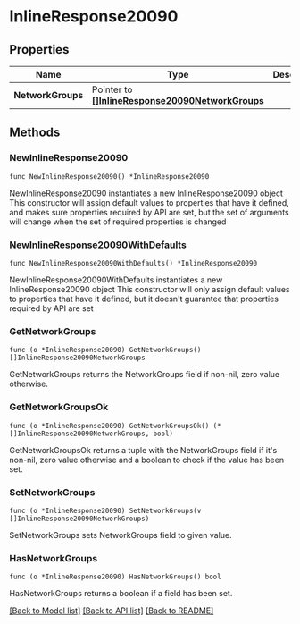 # InlineResponse20090

## Properties

Name | Type | Description | Notes
------------ | ------------- | ------------- | -------------
**NetworkGroups** | Pointer to [**[]InlineResponse20090NetworkGroups**](InlineResponse20090NetworkGroups.md) |  | [optional] 

## Methods

### NewInlineResponse20090

`func NewInlineResponse20090() *InlineResponse20090`

NewInlineResponse20090 instantiates a new InlineResponse20090 object
This constructor will assign default values to properties that have it defined,
and makes sure properties required by API are set, but the set of arguments
will change when the set of required properties is changed

### NewInlineResponse20090WithDefaults

`func NewInlineResponse20090WithDefaults() *InlineResponse20090`

NewInlineResponse20090WithDefaults instantiates a new InlineResponse20090 object
This constructor will only assign default values to properties that have it defined,
but it doesn't guarantee that properties required by API are set

### GetNetworkGroups

`func (o *InlineResponse20090) GetNetworkGroups() []InlineResponse20090NetworkGroups`

GetNetworkGroups returns the NetworkGroups field if non-nil, zero value otherwise.

### GetNetworkGroupsOk

`func (o *InlineResponse20090) GetNetworkGroupsOk() (*[]InlineResponse20090NetworkGroups, bool)`

GetNetworkGroupsOk returns a tuple with the NetworkGroups field if it's non-nil, zero value otherwise
and a boolean to check if the value has been set.

### SetNetworkGroups

`func (o *InlineResponse20090) SetNetworkGroups(v []InlineResponse20090NetworkGroups)`

SetNetworkGroups sets NetworkGroups field to given value.

### HasNetworkGroups

`func (o *InlineResponse20090) HasNetworkGroups() bool`

HasNetworkGroups returns a boolean if a field has been set.


[[Back to Model list]](../README.md#documentation-for-models) [[Back to API list]](../README.md#documentation-for-api-endpoints) [[Back to README]](../README.md)


